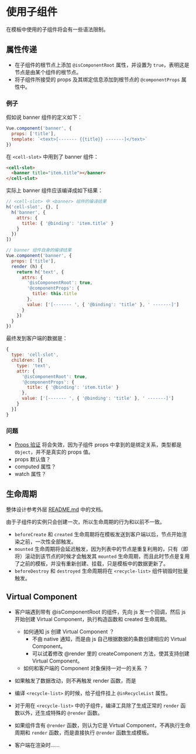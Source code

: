 # 使用子组件

在模板中使用的子组件将会有一些语法限制。

## 属性传递

+ 在子组件的根节点上添加 `@isComponentRoot` 属性，并设置为 `true`，表明这是节点是由某个组件的根节点。
+ 将子组件所接受的 props 及其绑定信息添加到根节点的 `@componentProps` 属性中。

### 例子

假如说 banner 组件的定义如下：

```js
Vue.component('banner', {
  props: ['title'],
  template: `<text>[------- {{title}} -------]</text>`
})
```

在 `<cell-slot>` 中用到了 banner 组件：

```html
<cell-slot>
  <banner title="item.title"></banner>
</cell-slot>
```

实际上 banner 组件应该编译成如下结果：

```js
// <cell-slot> 中 <banner> 组件的编译结果
h('cell-slot', {}, [
  h('banner', {
    attrs: {
      title: { '@binding': 'item.title' }
    }
  })
])

// banner 组件自身的编译结果
Vue.component('banner', {
  props: ['title'],
  render (h) {
    return h('text', {
      attrs: {
        '@isComponentRoot': true,
        '@componentProps': {
          title: this.title
        },
        value: ['[------- ', { '@binding': 'title' }, ' -------]']
      }
    })
  }
})
```

最终发到客户端的数据是：

```js
{
  type: 'cell-slot',
  children: [{
    type: 'text',
    attr: {
      '@isComponentRoot': true,
      '@componentProps': {
        title: { '@binding': 'item.title' }
      },
      value: ['[------- ', { '@binding': 'title' }, ' -------]']
    }
  }]
}
```

### 问题

+ [Props 验证](https://cn.vuejs.org/v2/guide/components.html#Prop-验证) 将会失效，因为子组件 props 中拿到的是绑定关系，类型都是 `Object`，并不是真实的 props 值。
+ props 默认值？
+ computed 属性？
+ watch 属性？

## 生命周期

整体设计参考外层 [README.md](../../README.md#生命周期指令) 中的文档。

由于子组件的实例只会创建一次，所以生命周期的行为和以前不一致。

+ `beforeCreate` 和 `created` 生命周期将在模板发送到客户端以后，节点开始渲染之前，一次性全部触发。
+ `mounted` 生命周期将会延迟触发，因为列表中的节点是重复利用的，只有（即将）滚动到该节点的时候才会触发其 `mounted` 生命周期，而且此时节点是复用了之前的模板，并没有重新创建、挂载，只是模板中的数据更新了。
+ `beforeDestroy` 和  `destroyed` 生命周期将在 `<recycle-list>` 组件销毁时批量触发。

## Virtual Component

+ 客户端遇到带有 @isComponentRoot 的组件，先向 js 发一个回调，然后 js 开始创建 Virtual Component，执行构造函数和 created 生命周期。
  + 如何通知 js 创建 Virtual Component ？
    + 不由 native 通知，而是由 js 自己根据数据的条数创建相应的 Virtual Component。
    + 可以试着修改 @render 里的 createComponent 方法，使其支持创建 Virtual Component。
  + 如何和客户端的 Component 对象保持一对一的关系 ？
+ 如果触发了数据改动，则不再触发 render 函数，而是


+ 编译 `<recycle-list>` 的时候，给子组件挂上 `@inRecycleList` 属性。
+ 对于用在 `<recycle-list>` 中的子组件，编译工具除了生成正常的 `render` 函数以外，还生成特殊的 `@render` 函数。
+ 如果组件含有 `@render` 函数，则认为它是 Virtual Component，不再执行生命周期和 `render` 函数，而是直接执行 `@render` 函数生成模板。
+ 客户端在渲染时……
